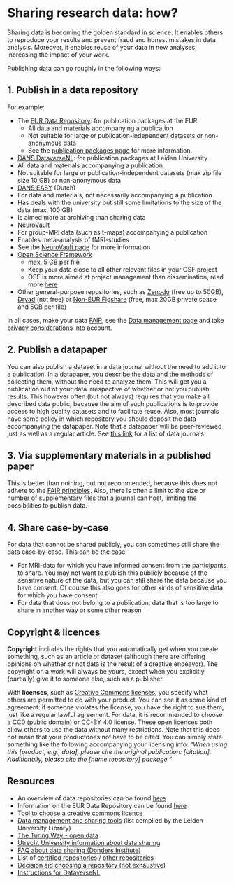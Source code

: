 # Sharing research data: how?

Sharing data is becoming the golden standard in science. It enables others to reproduce your results and prevent fraud and honest mistakes in data analysis. Moreover, it enables reuse of your data in new analyses, increasing the impact of your work.

Publishing data can go roughly in the following ways:

## 1. Publish in a data repository

For example:
- The [EUR Data Repository](https://datarepository.eur.nl/): for publication packages at the EUR
  - All data and materials accompanying a publication
  - Not suitable for large or publication-independent datasets or non-anonymous data
  - See the [publication packages page](pub-packages.md) for more information.
- [DANS DataverseNL](https://dataverse.nl): for publication packages at Leiden University
 - All data and materials accompanying a publication
 - Not suitable for large or publication-independent datasets (max zip file size 10 GB) or non-anonymous data
- [DANS EASY](https://easy.dans.knaw.nl/ui/home) (Dutch)
 - For data and materials, not necessarily accompanying a publication
 - Has deals with the university but still some limitations to the size of the data (max. 100 GB)
 - Is aimed more at archiving than sharing data
- [NeuroVault](https://neurovault.org/)
 - For group-MRI data (such as t-maps) accompanying a publication
 - Enables meta-analysis of fMRI-studies
 - See the [NeuroVault page](neurovault.md) for more information
- [Open Science Framework](https://osf.io/)
  - max. 5 GB per file
  - Keep your data close to all other relevant files in your OSF project
  - OSF is more aimed at project management than dissemination, read more [here](osf.md)
- Other general-purpose repositories, such as [Zenodo](https://zenodo.org/) (free up to 50GB), [Dryad](https://datadryad.org/) (not free) or [Non-EUR Figshare](https://figshare.com/) (free, max 20GB private space and 5GB per file)

In all cases, make your data [FAIR](https://www.go-fair.org/fair-principles/), see the [Data management page](FAIR.md) and take [privacy considerations](gdpr.md) into account.


## 2. Publish a datapaper

You can also publish a dataset in a data journal without the need to add it to a publication. In a datapaper, you describe the data and the methods of collecting them, without the need to analyze them. This will get you a publication out of your data irrespective of whether or not you publish results. This however often (but not always) requires that you make all described data public, because the aim of such publications is to provide access to high quality datasets and to facilitate reuse. Also, most journals have some policy in which repository you should deposit the data accompanying the datapaper. Note that a datapaper will be peer-reviewed just as well as a regular article. See [this link](https://pitt.libguides.com/findingdata/datajournals) for a list of data journals.


## 3. Via supplementary materials in a published paper

This is better than nothing, but not recommended, because this does not adhere to the [FAIR principles](https://www.go-fair.org/fair-principles/). Also, there is often a limit to the size or number of supplementary files that a journal can host, limiting the possibilities to publish data.

## 4. Share case-by-case

For data that cannot be shared publicly, you can sometimes still share the data case-by-case. This can be the case:

- For MRI-data for which you have informed consent from the participants to share. You may not want to publish this publicly because of the sensitive nature of the data, but you can still share the data because you have consent. Of course this also goes for other kinds of sensitive data for which you have consent.
- For data that does not belong to a publication, data that is too large to share in another way or some other reason

## Copyright & licences

**Copyright** includes the rights that you automatically get when you create something, such as an article or dataset (although there are differing opinions on whether or not data is the result of a creative endeavor). The copyright on a work will always be yours, except when you explicitly (partially) give it to someone else, such as a publisher.

With **licenses**, such as [Creative Commons licenses](https://creativecommons.org/licenses/?lang=en ), you specify what others are permitted to do with your product. You can see it as some kind of agreement: if someone violates the license, you have the right to sue them, just like a regular lawful agreement. For data, it is recommended to choose a CC0 (public domain) or CC-BY 4.0 license. These open licences both allow others to use the data without many restrictions. Note that this does not mean that your productdoes not have to be cited. You can simply state something like the following accompanying your licensing info: *“When using this [product, e.g., data], please cite the original publication: [citation]. Additionally, please cite the [name repository] package.”*

## Resources

- An overview of data repositories can be found [here](https://www.re3data.org/)
- Information on the EUR Data Repository can be found [here](https://www.eur.nl/en/library/research-support/research-data-management-rdm/tooling/eur-data-repository)
- Tool to choose a [creative commons licence](https://creativecommons.org/choose/?lang=nl)
- [Data management and sharing tools](https://digitalscholarship.nl/rds/faculty/faculty-of-social-and-behavioural-sciences/) (list compiled by the Leiden University Library)
- [The Turing Way - open data](https://the-turing-way.netlify.com/open_research/01/opendata.html)
- [Utrecht University information about data sharing](https://www.uu.nl/en/research/research-data-management/guides/publishing-and-sharing-data)
- [FAQ about data sharing (Donders Institute)](https://data.donders.ru.nl/doc/help/faq/publish-data.html?0#faq-dsc-prepare)
- List of [certified repositories](https://www.coretrustseal.org/why-certification/certified-repositories/) / [other repositories](http://v2.sherpa.ac.uk/opendoar/)
- [Decision aid choosing a repository (not exhaustive)](https://www.uu.nl/en/research/research-data-management/tools-services/tools-for-storing-and-managing-data/decision-aid-data-repositories)
- [Instructions for DataverseNL](https://www.organisatiegids.universiteitleiden.nl/binaries/content/assets/sociale-wetenschappen/psychologie/organisatiegids/instruction-for-archiving-publication-packages.pdf)